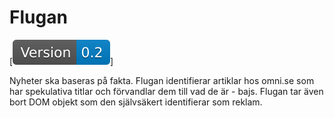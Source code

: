 # Flugan
[![Flugan Version](https://github.com/H4NM/Flugan/blob/main/version.svg)]

Nyheter ska baseras på fakta. Flugan identifierar artiklar hos omni.se som har spekulativa titlar och förvandlar dem till vad de är - bajs. Flugan tar även bort DOM objekt som den självsäkert identifierar som reklam. 



